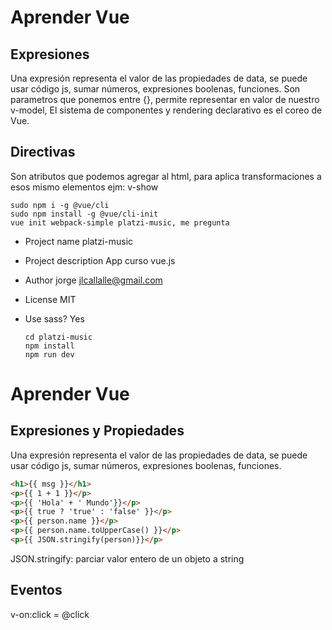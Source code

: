 # Aprender Vue

## Expresiones
Una expresión representa el valor de las propiedades de data, se puede usar código js, sumar números, expresiones boolenas, funciones.
Son parametros que ponemos entre {}, permite representar en valor de nuestro v-model, 
El sistema de componentes y rendering declarativo es el coreo de Vue.


## Directivas
Son atributos que podemos agregar al html, para aplica transformaciones a esos mismo elementos
ejm: v-show

    sudo npm i -g @vue/cli
    sudo npm install -g @vue/cli-init
    vue init webpack-simple platzi-music, me pregunta

- Project name platzi-music
- Project description App curso vue.js
- Author jorge <jlcallalle@gmail.com>
- License MIT
- Use sass? Yes
    
      cd platzi-music
      npm install
      npm run dev

# Aprender Vue

## Expresiones y Propiedades
Una expresión representa el valor de las propiedades de data, se puede usar código js, sumar números, expresiones boolenas, funciones.

``` html
<h1>{{ msg }}</h1>
<p>{{ 1 + 1 }}</p>
<p>{{ 'Hola' + ' Mundo'}}</p>
<p>{{ true ? 'true' : 'false' }}</p>
<p>{{ person.name }}</p>
<p>{{ person.name.toUpperCase() }}</p>
<p>{{ JSON.stringify(person)}}</p> 

```
JSON.stringify: parciar valor entero de un objeto a string


## Eventos
v-on:click = @click

